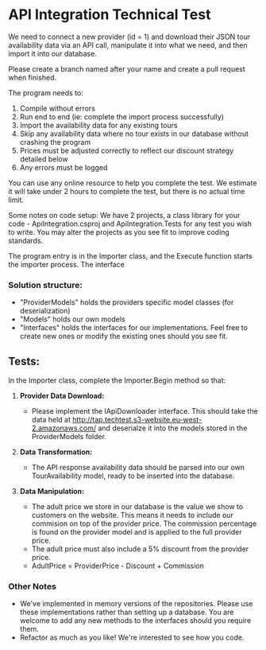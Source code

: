 # API Integration Technical Test

We need to connect a new provider (id = 1) and download their JSON tour availability data via an API
call, manipulate it into what we need, and then import it into our database.Please create a branch named after your name and create a pull request when finished.The program needs to:

1. Compile without errors
2. Run end to end (ie: complete the import process successfully)
3. Import the availability data for any existing tours
4. Skip any availability data where no tour exists in our database without crashing the program
5. Prices must be adjusted correctly to reflect our discount strategy detailed below
6. Any errors must be logged

You can use any online resource to help you complete the test. We estimate it will take under 2 hours to
complete the test, but there is no actual time limit.Some notes on code setup:
We have 2 projects, a class library for your code - ApiIntegration.csproj and ApiIntegration.Tests for
any test you wish to write. You may alter the projects as you see fit to improve coding standards. 

The program entry is in the Importer class, and the Execute function starts the
importer process. The interface ### Solution structure:
- "ProviderModels" holds the providers specific model classes (for deserialization)
- "Models" holds our own models
- "Interfaces" holds the interfaces for our implementations. Feel free to create new ones
or modify the existing ones should you see fit.## Tests:

In the Importer class, complete the Importer.Begin method so that:
1. **Provider Data Download:**
    - Please implement the IApiDownloader interface. This should take the
    data held at http://tap.techtest.s3-website.eu-west-2.amazonaws.com/ and
    deserialze it into the models stored in the ProviderModels folder.

2. **Data Transformation:**
    - The API response availability data should be parsed into our own TourAvailability model, ready to
      be inserted into the database.
    
3. **Data Manipulation:**
    - The adult price we store in our database is the value we show to customers on the website. This means it needs
    to include our commision on top of the provider price. The commission percentage is found on the provider model
    and is applied to the full provider price.
    - The adult price must also include a 5% discount from the provider price.
    - AdultPrice = ProviderPrice - Discount + Commission

### Other Notes
- We've implemented in memory versions of the repositories. Please use these implementations rather than setting up a database.
You are welcome to add any new methods to the interfaces should you require them.
- Refactor as much as you like! We're interested to see how you code.